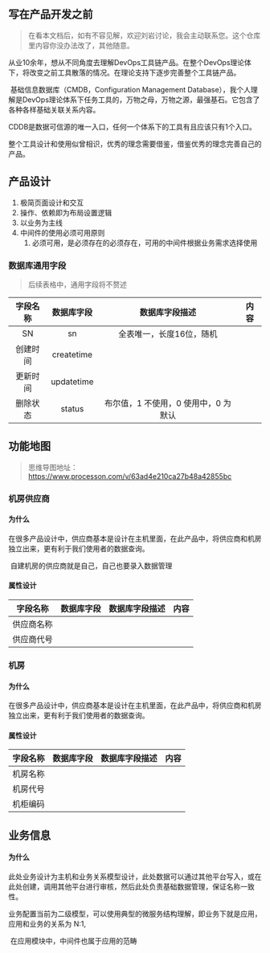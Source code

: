 ## 写在产品开发之前

> 在看本文档后，如有不容见解，欢迎刘岩讨论，我会主动联系您。这个仓库里内容你没办法改了，其他随意。

​		从业10余年，想从不同角度去理解DevOps工具链产品。在整个DevOps理论体下，将改变之前工具散落的情况。在理论支持下逐步完善整个工具链产品。

​		基础信息数据库（CMDB，Configuration Management Database），我个人理解是DevOps理论体系下任务工具的，万物之母，万物之源，最强基石。它包含了各种各样基础关联关系内容。

​		CDDB是数据可信源的唯一入口，任何一个体系下的工具有且应该只有1个入口。

​		整个工具设计和使用似曾相识，优秀的理念需要借鉴，借鉴优秀的理念完善自己的产品。



## 产品设计

1. 极简页面设计和交互
2. 操作、依赖即为布局设置逻辑
3. 以业务为主线
4. 中间件的使用必须可用原则
   1. 必须可用，是必须存在的必须存在，可用的中间件根据业务需求选择使用

### 数据库通用字段

> 后续表格中，通用字段将不赘述

| 字段名称 | 数据库字段 |            数据库字段描述            | 内容 |
| :------: | :--------: | :----------------------------------: | ---- |
|    SN    |     sn     |       全表唯一，长度16位，随机       |      |
| 创建时间 | createtime |                                      |      |
| 更新时间 | updatetime |                                      |      |
| 删除状态 |   status   | 布尔值，1 不使用，0 使用中，0 为默认 |      |

## 功能地图

> 思维导图地址：https://www.processon.com/v/63ad4e210ca27b48a42855bc

### 机房供应商

#### 为什么

​		在很多产品设计中，供应商基本是设计在主机里面，在此产品中，将供应商和机房独立出来，更有利于我们使用者的数据查询。

​		自建机房的供应商就是自己，自己也要录入数据管理

#### 属性设计

| 字段名称   | 数据库字段 | 数据库字段描述 | 内容 |
| ---------- | ---------- | -------------- | ---- |
| 供应商名称 |            |                |      |
| 供应商代号 |            |                |      |

### 机房

#### 为什么

​		在很多产品设计中，供应商基本是设计在主机里面，在此产品中，将供应商和机房独立出来，更有利于我们使用者的数据查询。

#### 属性设计

| 字段名称 | 数据库字段 | 数据库字段描述 | 内容 |
| -------- | ---------- | -------------- | ---- |
| 机房名称 |            |                |      |
| 机房代号 |            |                |      |
| 机柜编码 |            |                |      |

## 业务信息

#### 为什么

​		此处业务设计为主机和业务关系模型设计，此处数据可以通过其他平台写入，或在此处创建，调用其他平台进行审核，然后此处负责基础数据管理，保证名称一致性。

​		业务配置当前为二级模型，可以使用典型的微服务结构理解，即业务下就是应用，应用和业务的关系为 N:1,

​		在应用模块中，中间件也属于应用的范畴





